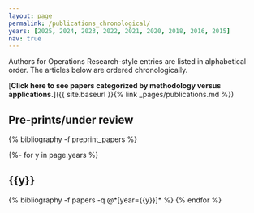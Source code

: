 ```yaml
---
layout: page
permalink: /publications_chronological/
years: [2025, 2024, 2023, 2022, 2021, 2020, 2018, 2016, 2015]
nav: true
---
```



Authors for Operations Research-style entries are listed in alphabetical order. 
The articles below are ordered chronologically. 


[**Click here to see papers categorized by methodology versus applications.**]({{ site.baseurl }}{% link _pages/publications.md %})




<div class="publications">


<h2 id="preprints" class="year">Pre-prints/under review</h2>
{% bibliography -f preprint_papers %}


{%- for y in page.years %}
  <h2 class="year">{{y}}</h2>
  {% bibliography -f papers -q @*[year={{y}}]* %}
{% endfor %}




</div>




